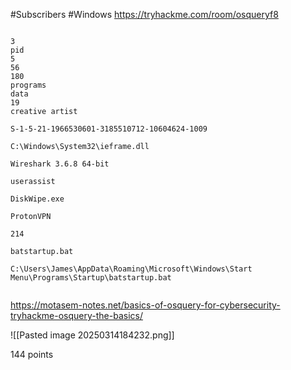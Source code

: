 #Subscribers  #Windows 
https://tryhackme.com/room/osqueryf8


```

3
pid
5
56
180
programs
data
19
creative artist

S-1-5-21-1966530601-3185510712-10604624-1009

C:\Windows\System32\ieframe.dll

Wireshark 3.6.8 64-bit

userassist

DiskWipe.exe

ProtonVPN

214

batstartup.bat

C:\Users\James\AppData\Roaming\Microsoft\Windows\Start Menu\Programs\Startup\batstartup.bat


```

https://motasem-notes.net/basics-of-osquery-for-cybersecurity-tryhackme-osquery-the-basics/

![[Pasted image 20250314184232.png]]

144 points
